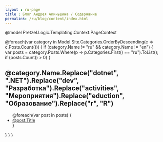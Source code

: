 ```yaml
---
layout : ru-page
title : Блог Андрея Акиньшина / Содержание
permalink: /ru/blog/content/index.html
---
```

@model Pretzel.Logic.Templating.Context.PageContext

<div class="posts">
@foreach(var category in Model.Site.Categories.OrderByDescending(c => c.Posts.Count()))
{
    if (category.Name != "ru" && category.Name != "en")
    {
        var posts = category.Posts.Where(p => p.Categories.First() == "ru").ToList();
        if (posts.Count() > 0)
        {
            <h2>@category.Name.Replace("dotnet", ".NET").Replace("dev", "Разработка").Replace("activities", "Мероприятия").Replace("eduction", "Образование").Replace("r", "R")</h2>
            <ul>
            @foreach(var post in posts)
            {
                <li><a href='@post.Url.Replace("index.html", "")'>@post.Title</a></li>
            }
            </ul>
        }
    }
}
</div>